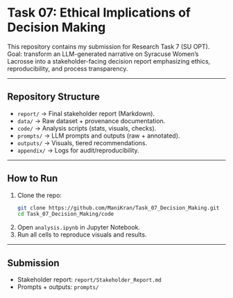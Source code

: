 # Task 07: Ethical Implications of Decision Making

This repository contains my submission for Research Task 7 (SU OPT).  
Goal: transform an LLM-generated narrative on Syracuse Women’s Lacrosse into a stakeholder-facing decision report emphasizing ethics, reproducibility, and process transparency.

---

## Repository Structure
- `report/` → Final stakeholder report (Markdown).  
- `data/` → Raw dataset + provenance documentation.  
- `code/` → Analysis scripts (stats, visuals, checks).  
- `prompts/` → LLM prompts and outputs (raw + annotated).  
- `outputs/` → Visuals, tiered recommendations.  
- `appendix/` → Logs for audit/reproducibility.  

---

## How to Run
1. Clone the repo:  
   ```bash
   git clone https://github.com/ManiKran/Task_07_Decision_Making.git
   cd Task_07_Decision_Making/code
   ```
2. Open `analysis.ipynb` in Jupyter Notebook.  
3. Run all cells to reproduce visuals and results.  

---

## Submission
- Stakeholder report: `report/Stakeholder_Report.md`  
- Prompts + outputs: `prompts/`  

